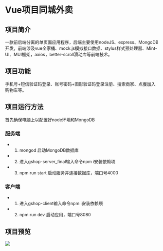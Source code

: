 # Vue项目同城外卖
## 项目简介
一款前后端分离的单页面应用程序，后端主要使用nodeJS、express、MongoDB开发，前端涉及vue全家桶、mock.js模拟接口数据、stylus样式预处理器、Mint-UI、MUI框架，axios，better-scroll滑动库等前端技术。

## 项目功能
手机号+短信验证码登录、账号密码+图形验证码登录注册、搜索商家、点餐加入购物车等。
## 项目运行方法
首先确保电脑上以配置好node环境和MongoDB
### 服务端
+ 1. mongod 启动MongoDB数据库
+ 2. 进入gshop-server_final输入命令npm i安装依赖项
+ 3. npm run start 启动服务并连接数据库，端口号4000
### 客户端
+ 1. 进入gshop-client输入命令npm i安装依赖项
+ 2. npm run dev 启动应用，端口号8080

## 项目预览
![](https://ae01.alicdn.com/kf/H7b25da998bb645e3b9ee15fd40ae430cL.jpg)

